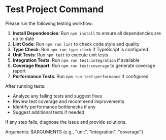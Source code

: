 # Test Project Command

Please run the following testing workflow:

1. **Install Dependencies**: Run `npm install` to ensure all dependencies are up to date
2. **Lint Code**: Run `npm run lint` to check code style and quality
3. **Type Check**: Run `npm run type-check` if TypeScript is configured
4. **Unit Tests**: Run `npm test` to execute unit tests
5. **Integration Tests**: Run `npm run test:integration` if available
6. **Coverage Report**: Run `npm run test:coverage` to generate coverage report
7. **Performance Tests**: Run `npm run test:performance` if configured

After running tests:
- Analyze any failing tests and suggest fixes
- Review test coverage and recommend improvements
- Identify performance bottlenecks if any
- Suggest additional tests if needed

If any step fails, diagnose the issue and provide solutions.

Arguments: $ARGUMENTS (e.g., "unit", "integration", "coverage")